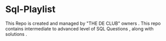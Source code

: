 # Sql-Playlist
This Repo is created and managed by "THE DE CLUB" owners . This repo contains intermediate to advanced level of SQL Questions , along with solutions .
